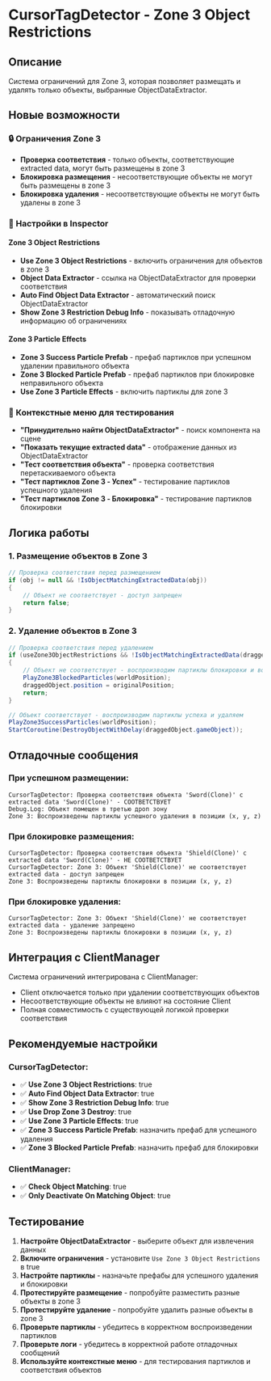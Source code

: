 # CursorTagDetector - Zone 3 Object Restrictions

## Описание
Система ограничений для Zone 3, которая позволяет размещать и удалять только объекты, выбранные ObjectDataExtractor.

## Новые возможности

### 🔒 Ограничения Zone 3
- **Проверка соответствия** - только объекты, соответствующие extracted data, могут быть размещены в zone 3
- **Блокировка размещения** - несоответствующие объекты не могут быть размещены в zone 3
- **Блокировка удаления** - несоответствующие объекты не могут быть удалены в zone 3

### 🔧 Настройки в Inspector

#### Zone 3 Object Restrictions
- **Use Zone 3 Object Restrictions** - включить ограничения для объектов в zone 3
- **Object Data Extractor** - ссылка на ObjectDataExtractor для проверки соответствия
- **Auto Find Object Data Extractor** - автоматический поиск ObjectDataExtractor
- **Show Zone 3 Restriction Debug Info** - показывать отладочную информацию об ограничениях

#### Zone 3 Particle Effects
- **Zone 3 Success Particle Prefab** - префаб партиклов при успешном удалении правильного объекта
- **Zone 3 Blocked Particle Prefab** - префаб партиклов при блокировке неправильного объекта
- **Use Zone 3 Particle Effects** - включить партиклы для zone 3

### 🎯 Контекстные меню для тестирования
- **"Принудительно найти ObjectDataExtractor"** - поиск компонента на сцене
- **"Показать текущие extracted data"** - отображение данных из ObjectDataExtractor
- **"Тест соответствия объекта"** - проверка соответствия перетаскиваемого объекта
- **"Тест партиклов Zone 3 - Успех"** - тестирование партиклов успешного удаления
- **"Тест партиклов Zone 3 - Блокировка"** - тестирование партиклов блокировки

## Логика работы

### 1. Размещение объектов в Zone 3
```csharp
// Проверка соответствия перед размещением
if (obj != null && !IsObjectMatchingExtractedData(obj))
{
    // Объект не соответствует - доступ запрещен
    return false;
}
```

### 2. Удаление объектов в Zone 3
```csharp
// Проверка соответствия перед удалением
if (useZone3ObjectRestrictions && !IsObjectMatchingExtractedData(draggedObject.gameObject))
{
    // Объект не соответствует - воспроизводим партиклы блокировки и возвращаем
    PlayZone3BlockedParticles(worldPosition);
    draggedObject.position = originalPosition;
    return;
}

// Объект соответствует - воспроизводим партиклы успеха и удаляем
PlayZone3SuccessParticles(worldPosition);
StartCoroutine(DestroyObjectWithDelay(draggedObject.gameObject));
```

## Отладочные сообщения

### При успешном размещении:
```
CursorTagDetector: Проверка соответствия объекта 'Sword(Clone)' с extracted data 'Sword(Clone)' - СООТВЕТСТВУЕТ
Debug.Log: Объект помещен в третью дроп зону
Zone 3: Воспроизведены партиклы успешного удаления в позиции (x, y, z)
```

### При блокировке размещения:
```
CursorTagDetector: Проверка соответствия объекта 'Shield(Clone)' с extracted data 'Sword(Clone)' - НЕ СООТВЕТСТВУЕТ
CursorTagDetector: Zone 3: Объект 'Shield(Clone)' не соответствует extracted data - доступ запрещен
Zone 3: Воспроизведены партиклы блокировки в позиции (x, y, z)
```

### При блокировке удаления:
```
CursorTagDetector: Zone 3: Объект 'Shield(Clone)' не соответствует extracted data - удаление запрещено
Zone 3: Воспроизведены партиклы блокировки в позиции (x, y, z)
```

## Интеграция с ClientManager

Система ограничений интегрирована с ClientManager:
- Client отключается только при удалении соответствующих объектов
- Несоответствующие объекты не влияют на состояние Client
- Полная совместимость с существующей логикой проверки соответствия

## Рекомендуемые настройки

### CursorTagDetector:
- ✅ **Use Zone 3 Object Restrictions**: true
- ✅ **Auto Find Object Data Extractor**: true
- ✅ **Show Zone 3 Restriction Debug Info**: true
- ✅ **Use Drop Zone 3 Destroy**: true
- ✅ **Use Zone 3 Particle Effects**: true
- ✅ **Zone 3 Success Particle Prefab**: назначить префаб для успешного удаления
- ✅ **Zone 3 Blocked Particle Prefab**: назначить префаб для блокировки

### ClientManager:
- ✅ **Check Object Matching**: true
- ✅ **Only Deactivate On Matching Object**: true

## Тестирование

1. **Настройте ObjectDataExtractor** - выберите объект для извлечения данных
2. **Включите ограничения** - установите `Use Zone 3 Object Restrictions` в true
3. **Настройте партиклы** - назначьте префабы для успешного удаления и блокировки
4. **Протестируйте размещение** - попробуйте разместить разные объекты в zone 3
5. **Протестируйте удаление** - попробуйте удалить разные объекты в zone 3
6. **Проверьте партиклы** - убедитесь в корректном воспроизведении партиклов
7. **Проверьте логи** - убедитесь в корректной работе отладочных сообщений
8. **Используйте контекстные меню** - для тестирования партиклов и соответствия объектов
